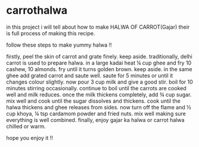 # carrothalwa
in this project i will tell about how to make HALWA OF CARROT(Gajar) their is full process of making this recipe.

follow these steps to make yummy halwa !!

firstly, peel the skin of carrot and grate finely. keep aside. traditionally, delhi carrot is used to prepare halwa.
in a large kadai heat ¼ cup ghee and fry 10 cashew, 10 almonds.
fry until it turns golden brown. keep aside.
in the same ghee add grated carrot and saute well.
saute for 5 minutes or until it changes colour slightly.
now pour 3 cup milk and give a good stir.
boil for 10 minutes stirring occasionally.
continue to boil until the carrots are cooked well and milk reduces.
once the milk thickens completely, add ¾ cup sugar.
mix well and cook until the sugar dissolves and thickens.
cook until the halwa thickens and ghee releases from sides.
now turn off the flame and ½ cup khoya, ¼ tsp cardamom powder and fried nuts.
mix well making sure everything is well combined.
finally, enjoy gajar ka halwa or carrot halwa chilled or warm.


hope you enjoy it !!